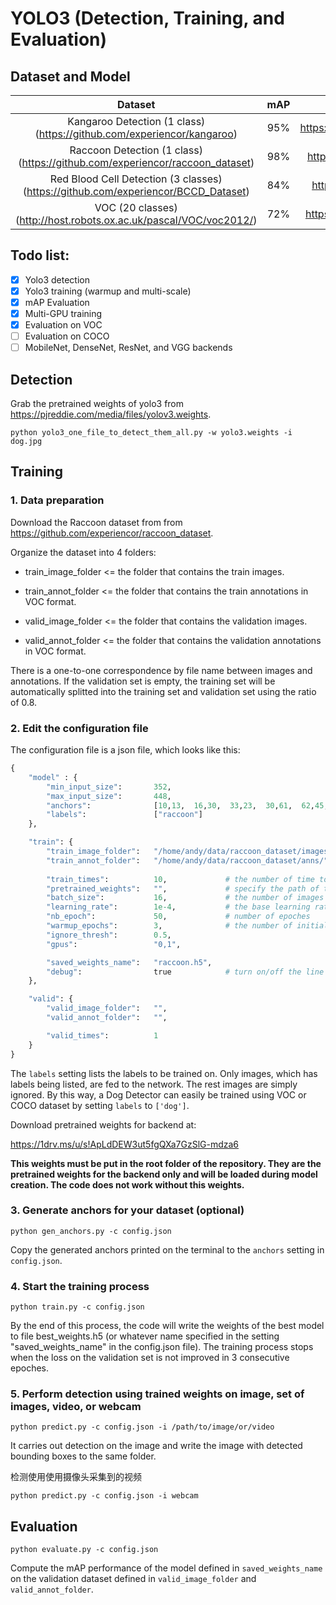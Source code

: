 # YOLO3 (Detection, Training, and Evaluation)

## Dataset and Model

Dataset | mAP | Demo | Config | Model
:---:|:---:|:---:|:---:|:---:
Kangaroo Detection (1 class) (https://github.com/experiencor/kangaroo) | 95% | https://youtu.be/URO3UDHvoLY | check zoo | http://bit.do/ekQFj
Raccoon Detection (1 class) (https://github.com/experiencor/raccoon_dataset) | 98% | https://youtu.be/lxLyLIL7OsU | check zoo | http://bit.do/ekQFf
Red Blood Cell Detection (3 classes) (https://github.com/experiencor/BCCD_Dataset) | 84% | https://imgur.com/a/uJl2lRI | check zoo | http://bit.do/ekQFc
VOC (20 classes) (http://host.robots.ox.ac.uk/pascal/VOC/voc2012/) | 72% | https://youtu.be/0RmOI6hcfBI | check zoo | http://bit.do/ekQE5

## Todo list:
- [x] Yolo3 detection
- [x] Yolo3 training (warmup and multi-scale)
- [x] mAP Evaluation
- [x] Multi-GPU training
- [x] Evaluation on VOC
- [ ] Evaluation on COCO
- [ ] MobileNet, DenseNet, ResNet, and VGG backends

## Detection

Grab the pretrained weights of yolo3 from https://pjreddie.com/media/files/yolov3.weights.

```python yolo3_one_file_to_detect_them_all.py -w yolo3.weights -i dog.jpg``` 

## Training

### 1. Data preparation 

Download the Raccoon dataset from from https://github.com/experiencor/raccoon_dataset.

Organize the dataset into 4 folders:

+ train_image_folder <= the folder that contains the train images.

+ train_annot_folder <= the folder that contains the train annotations in VOC format.

+ valid_image_folder <= the folder that contains the validation images.

+ valid_annot_folder <= the folder that contains the validation annotations in VOC format.
    
There is a one-to-one correspondence by file name between images and annotations. If the validation set is empty, the training set will be automatically splitted into the training set and validation set using the ratio of 0.8.

### 2. Edit the configuration file
The configuration file is a json file, which looks like this:

```python
{
    "model" : {
        "min_input_size":       352,
        "max_input_size":       448,
        "anchors":              [10,13,  16,30,  33,23,  30,61,  62,45,  59,119,  116,90,  156,198,  373,326],
        "labels":               ["raccoon"]
    },

    "train": {
        "train_image_folder":   "/home/andy/data/raccoon_dataset/images/",
        "train_annot_folder":   "/home/andy/data/raccoon_dataset/anns/",      
          
        "train_times":          10,             # the number of time to cycle through the training set, useful for small datasets
        "pretrained_weights":   "",             # specify the path of the pretrained weights, but it's fine to start from scratch
        "batch_size":           16,             # the number of images to read in each batch
        "learning_rate":        1e-4,           # the base learning rate of the default Adam rate scheduler
        "nb_epoch":             50,             # number of epoches
        "warmup_epochs":        3,              # the number of initial epochs during which the sizes of the 5 boxes in each cell is forced to match the sizes of the 5 anchors, this trick seems to improve precision emperically
        "ignore_thresh":        0.5,
        "gpus":                 "0,1",

        "saved_weights_name":   "raccoon.h5",
        "debug":                true            # turn on/off the line that prints current confidence, position, size, class losses and recall
    },

    "valid": {
        "valid_image_folder":   "",
        "valid_annot_folder":   "",

        "valid_times":          1
    }
}

```

The ```labels``` setting lists the labels to be trained on. Only images, which has labels being listed, are fed to the network. The rest images are simply ignored. By this way, a Dog Detector can easily be trained using VOC or COCO dataset by setting ```labels``` to ```['dog']```.

Download pretrained weights for backend at:

https://1drv.ms/u/s!ApLdDEW3ut5fgQXa7GzSlG-mdza6

**This weights must be put in the root folder of the repository. They are the pretrained weights for the backend only and will be loaded during model creation. The code does not work without this weights.**

### 3. Generate anchors for your dataset (optional)

`python gen_anchors.py -c config.json`

Copy the generated anchors printed on the terminal to the ```anchors``` setting in ```config.json```.

### 4. Start the training process

`python train.py -c config.json`

By the end of this process, the code will write the weights of the best model to file best_weights.h5 (or whatever name specified in the setting "saved_weights_name" in the config.json file). The training process stops when the loss on the validation set is not improved in 3 consecutive epoches.

### 5. Perform detection using trained weights on image, set of images, video, or webcam

`python predict.py -c config.json -i /path/to/image/or/video`

It carries out detection on the image and write the image with detected bounding boxes to the same folder.

检测使用使用摄像头采集到的视频

`python predict.py -c config.json -i webcam` 

## Evaluation

`python evaluate.py -c config.json`

Compute the mAP performance of the model defined in `saved_weights_name` on the validation dataset defined in `valid_image_folder` and `valid_annot_folder`.
